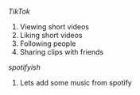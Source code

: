 *TikTok*
1. Viewing short videos 
2. Liking short videos
3. Following people
4. Sharing clips with friends


*spotifyish*
1. Lets add some music from spotify
